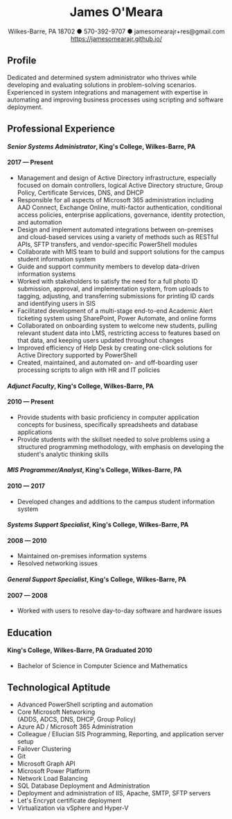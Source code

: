 
<div align=center><h1>James O'Meara</h1></div>
<div align=center>Wilkes-Barre, PA 18702 ● 570-392-9707 ● jamesomearajr+res@gmail.com<br>
<a href="https://jamesomearajr.github.io/">https://jamesomearajr.github.io/</a></div>



## Profile
Dedicated and determined system administrator who thrives while
developing and evaluating solutions in problem-solving scenarios.
Experienced in system integrations and management with expertise in
automating and improving business processes using scripting and software
deployment.

## Professional Experience
#### *Senior Systems Administrator*, **King's College**, Wilkes-Barre, PA 
#### **2017 — Present**
-   Management and design of Active Directory infrastructure, especially
    focused on domain controllers, logical Active Directory structure,
    Group Policy, Certificate Services, DNS, and DHCP
-   Responsible for all aspects of Microsoft 365 administration
    including AAD Connect, Exchange Online, multi-factor authentication,
    conditional access policies, enterprise applications, governance,
    identity protection, and automation
-   Design and implement automated integrations between on-premises and
    cloud-based services using a variety of methods such as RESTful
    APIs, SFTP transfers, and vendor-specific PowerShell modules
-   Collaborate with MIS team to build and support solutions for the
    campus student information system
-   Guide and support community members to develop data-driven
    information systems
-   Worked with stakeholders to satisfy the need for a full photo ID
    submission, approval, and implementation system, from uploads to
    tagging, adjusting, and transferring submissions for printing ID
    cards and identifying users in SIS
-   Facilitated development of a multi-stage end-to-end Academic Alert
    ticketing system using SharePoint, Power Automate, and online forms
-   Collaborated on onboarding system to welcome new students, pulling
    relevant student data into LMS, restricting access to features based
    on that data, and keeping users updated throughout changes
-   Improved efficiency of Help Desk by creating one-click solutions for
    Active Directory supported by PowerShell
-   Created, maintained, and automated on- and off-boarding user
    processing scripts to align with HR and IT policies

#### *Adjunct Faculty*, **King's College**, Wilkes-Barre, PA 
#### **2010 — Present**
-   Provide students with basic proficiency in computer application
    concepts for business, specifically spreadsheets and database
    applications
-   Provide students with the skillset needed to solve problems using a
    structured programming methodology, with emphasis on developing the
    student's analytic thinking skills

#### *MIS Programmer/Analyst*, **King's College**, Wilkes-Barre, PA 
#### **2010 — 2017**
-   Developed changes and additions to the campus student information
    system

#### *Systems Support Specialist*, **King's College**, Wilkes-Barre, PA 
#### **2008 — 2010**
-   Maintained on-premises information systems
-   Resolved networking issues

#### *General Support Specialist*, **King's College**, Wilkes-Barre, PA 
#### **2007 — 2008**
-   Worked with users to resolve day-to-day software and hardware issues

## Education
#### King's College, Wilkes-Barre, PA Graduated 2010
-   Bachelor of Science in Computer Science and Mathematics

## Technological Aptitude
-   Advanced PowerShell scripting and automation
-   Core Microsoft Networking\
    (ADDS, ADCS, DNS, DHCP, Group Policy)
-   Azure AD / Microsoft 365 Administration
-   Colleague / Ellucian SIS Programming, Reporting, and application
    server setup
-   Failover Clustering
-   Git
-   Microsoft Graph API
-   Microsoft Power Platform
-   Network Load Balancing
-   SQL Database Deployment and Administration
-   Deployment and administration of IIS, Apache, SMTP, SFTP servers
-   Let's Encrypt certificate deployment
-   Virtualization via vSphere and Hyper-V
